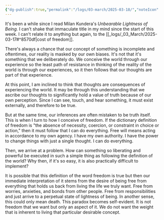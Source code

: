 ```yaml
---
{"dg-publish":true,"permalink":"/logs/03-march/2025-03-18/","noteIcon":"","created":"2025-03-18"}
---
```


It's been a while since I read Milan Kundera's *Unbearable Lightness of Being.* I can't shake that immaculate title in my mind since the start of this week. I can't relate it to anything but again, to the [[_logs/_03_March/2025-03-17#^8570df\|cost of freedom]].

There's always a chance that our concept of something is incomplete and oftentimes, our reality is masked by our own biases. It's not that it's something that we deliberately do. We conceive the world through our experience so the least path of resistance in thinking of the reality of the world is through our experiences, so it then follows that our thoughts are part of that experience.

At this point, I am inclined to think that thoughts are consequences of experiencing the world. It may be through this understanding that we ascribe our thoughts to significantly hold a value of truth because of our own perception. Since I can see, touch, and hear something, it must exist externally, and therefore to be true.

But at the same time, our inferences are often mistaken to be truth itself. This is when I turn to how I conceive of freedom. If the dictionary definition of freedom is "the absence of necessity, coercion, or constraint in choice or action," then it must follow that I can do everything. Free will means acting in accordance to my own agency. I have my own authority. I have the power to change things with just a single thought. I can do everything.

Then, we arrive at a problem. How can something so liberating and powerful be executed in such a simple thing as following the definition of the world? Why then, if it's so easy, it is also practically difficult to implement?

It is possible that this definition of the word freedom is true but then our immediate interpretation of it stems from the desire of being free from everything that holds us back from living the life we truly want. Free from worries, anxieties, and bonds from other people. Free from responsibilities and just arrive to a perpetual state of lightness of being. In another sense, this could only mean death. This paradox becomes self-evident. It is not freedom that we want but only an aspect of it. We do not want the weight that is inherent to living that particular desirable concept.